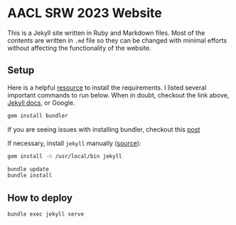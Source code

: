 # AACL SRW 2023 Website

This is a Jekyll site written in Ruby and Markdown files. Most of the contents are written in `.md` file so they can be changed with minimal efforts without affecting the functionality of the website.

## Setup

Here is a helpful [resource](https://www.docslikecode.com/learn/02-jekyll-ruby-gh-pages/) to install the requirements. I listed several important commands to run below. When in doubt, checkout the link above, [Jekyll docs](https://jekyllrb.com/docs/ruby-101/), or Google.

```bash
gem install bundler
```

If you are seeing issues with installing bundler, checkout this [post](https://stackoverflow.com/questions/51126403/you-dont-have-write-permissions-for-the-library-ruby-gems-2-3-0-directory-ma)

If necessary, install `jekyll` manually ([source](https://stackoverflow.com/questions/8146249/jekyll-command-not-found)):

```bash
gem install -n /usr/local/bin jekyll
```

```bash
bundle update
bundle install
```

## How to deploy

```bash
bundle exec jekyll serve
```
